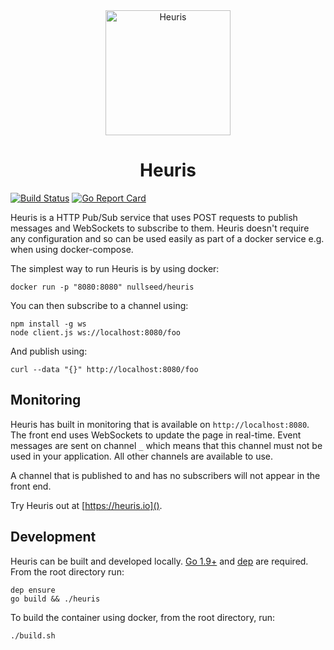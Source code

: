 <div align="center">
    <img src="https://heuris.io/assets/img/logo.png" alt="Heuris" width="200">
    <h1>Heuris</h1>
</div>

[![Build Status](https://travis-ci.org/nullseed/heuris.svg?branch=master)](https://travis-ci.org/nullseed/heuris)
[![Go Report Card](https://goreportcard.com/badge/github.com/nullseed/heuris)](https://goreportcard.com/report/github.com/nullseed/heuris)

Heuris is a HTTP Pub/Sub service that uses POST requests to publish messages and WebSockets to subscribe to them. Heuris doesn't require any configuration and so can be used easily as part of a docker service e.g. when using docker-compose.

The simplest way to run Heuris is by using docker:

```
docker run -p "8080:8080" nullseed/heuris
```

You can then subscribe to a channel using:

```
npm install -g ws
node client.js ws://localhost:8080/foo
```

And publish using:

```
curl --data "{}" http://localhost:8080/foo
```

## Monitoring

Heuris has built in monitoring that is available on `http://localhost:8080`. The front end uses WebSockets to update the page in real-time. Event messages are sent on channel `_` which means that this channel must not be used in your application. All other channels are available to use.

A channel that is published to and has no subscribers will not appear in the front end.

Try Heuris out at [https://heuris.io]().

## Development

Heuris can be built and developed locally. [Go 1.9+](https://tip.golang.org/doc/go1.9) and [dep](https://github.com/golang/dep) are required. From the root directory run:

```
dep ensure
go build && ./heuris
```

To build the container using docker, from the root directory, run:

```
./build.sh
```
